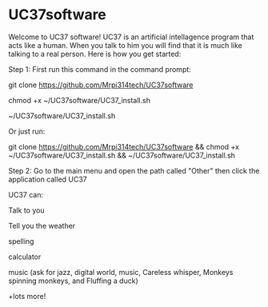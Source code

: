 # UC37software
Welcome to UC37 software!
UC37 is an artificial intellagence program that acts like a human. When you talk to
him you will find that it is much like talking to a real person. Here is how you get
started:

Step 1:
First run this command in the command prompt:

git clone https://github.com/Mrpi314tech/UC37software

chmod +x ~/UC37software/UC37_install.sh

~/UC37software/UC37_install.sh

Or just run:

git clone https://github.com/Mrpi314tech/UC37software && chmod +x ~/UC37software/UC37_install.sh && ~/UC37software/UC37_install.sh

Step 2:
Go to the main menu and open the path called "Other" then click the application called UC37

UC37 can:

Talk to you

Tell you the weather

spelling

calculator

music (ask for jazz, digital world, music, Careless whisper, Monkeys spinning monkeys, and Fluffing a duck)

+lots more!
